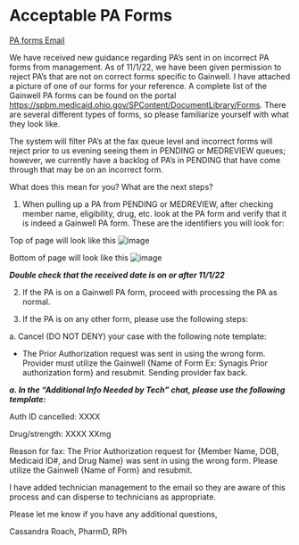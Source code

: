 # Acceptable PA Forms

[PA forms Email](https://mygainwell-my.sharepoint.com/:u:/r/personal/christopher_nguyen_gainwelltechnologies_com/Documents/Evergreen/Emails/ACCEPTABLE%20PA%20FORMS%20as%20of%2011_1_22%20%20_PLEASE%20READ_.msg?csf=1&web=1&e=LTkZAH)

We have received new guidance regarding PA’s sent in on incorrect PA forms from management. As of 11/1/22, we have been given permission to reject PA’s that are not on correct forms specific to Gainwell. I have attached a picture of one of our forms for your reference. A complete list of the Gainwell PA forms can be found on the portal https://spbm.medicaid.ohio.gov/SPContent/DocumentLibrary/Forms. There are several different types of forms, so please familiarize yourself with what they look like. 
 
The system will filter PA’s at the fax queue level and incorrect forms will reject prior to us evening seeing them in PENDING or MEDREVIEW queues; however, we currently have a backlog of PA’s in PENDING that have come through that may be on an incorrect form.
 
What does this mean for you? What are the next steps?

1. When pulling up a PA from PENDING or MEDREVIEW, after checking member name, eligibility, drug, etc. look at the PA form and verify that it is indeed a Gainwell PA form. These are the identifiers you will look for:
	
Top of page will look like this 
	![image](https://user-images.githubusercontent.com/122046056/227087013-b5e0f79d-6ef7-4819-9908-2e03ad38f0d9.png)

	 
Bottom of page will look like this 
![image](https://user-images.githubusercontent.com/122046056/227087202-d8ffd498-ce86-442c-9e26-a5a45f29a94a.png)
	
	 
***Double check that the received date is on or after 11/1/22***
	 
2. If the PA is on a Gainwell PA form, proceed with processing the PA as normal.

3. If the PA is on any other form, please use the following steps:

a. Cancel (DO NOT DENY) your case with the following note template:
		
- The Prior Authorization request was sent in using the wrong form. Provider must utilize the Gainwell {Name of Form Ex: Synagis Prior authorization form} and resubmit. Sending provider fax back.
			
***a. In the “Additional Info Needed by Tech” chat, please use the following template:***
					
 Auth ID cancelled:  XXXX 
					
 Drug/strength:  XXXX  XXmg
					
 Reason for fax:  The Prior Authorization request for {Member Name, DOB, Medicaid ID#, and Drug Name} was sent in using the wrong form. Please utilize the Gainwell {Name of Form} and resubmit. 
 
 

I have added technician management to the email so they are aware of this process and can disperse to technicians as appropriate.  
 
Please let me know if you have any additional questions,
 
Cassandra Roach, PharmD, RPh

